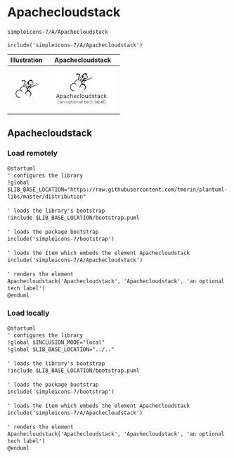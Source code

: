 # Apachecloudstack


```text
simpleicons-7/A/Apachecloudstack
```

```text
include('simpleicons-7/A/Apachecloudstack')
```



| Illustration | Apachecloudstack |
| :---: | :---: |
| ![illustration for Illustration](../../simpleicons-7/A/Apachecloudstack.png) | ![illustration for Apachecloudstack](../../simpleicons-7/A/Apachecloudstack.Local.png) |




## Apachecloudstack

### Load remotely
```plantuml
@startuml
' configures the library
!global $LIB_BASE_LOCATION="https://raw.githubusercontent.com/tmorin/plantuml-libs/master/distribution"

' loads the library's bootstrap
!include $LIB_BASE_LOCATION/bootstrap.puml

' loads the package bootstrap
include('simpleicons-7/bootstrap')

' loads the Item which embeds the element Apachecloudstack
include('simpleicons-7/A/Apachecloudstack')

' renders the element
Apachecloudstack('Apachecloudstack', 'Apachecloudstack', 'an optional tech label')
@enduml
```

### Load locally
```plantuml
@startuml
' configures the library
!global $INCLUSION_MODE="local"
!global $LIB_BASE_LOCATION="../.."

' loads the library's bootstrap
!include $LIB_BASE_LOCATION/bootstrap.puml

' loads the package bootstrap
include('simpleicons-7/bootstrap')

' loads the Item which embeds the element Apachecloudstack
include('simpleicons-7/A/Apachecloudstack')

' renders the element
Apachecloudstack('Apachecloudstack', 'Apachecloudstack', 'an optional tech label')
@enduml
```

